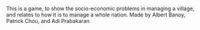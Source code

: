 This is a game, to show the socio-economic problems in managing a village, and relates to how it is to manage a whole nation. Made by Albert Banoy, Patrick Chou, and Adi Prabakaran.
